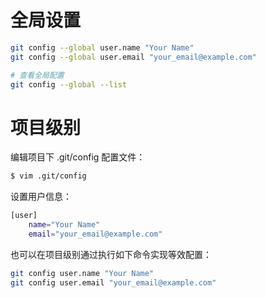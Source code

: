 
# 全局设置

```bash
git config --global user.name "Your Name"
git config --global user.email "your_email@example.com"

# 查看全局配置
git config --global --list
```

# 项目级别

编辑项目下 .git/config 配置文件：

```bash
$ vim .git/config
```

设置用户信息：

```bash
[user]
	name="Your Name"
	email="your_email@example.com"
```

也可以在项目级别通过执行如下命令实现等效配置：

```bash
git config user.name "Your Name"
git config user.email "your_email@example.com"
```